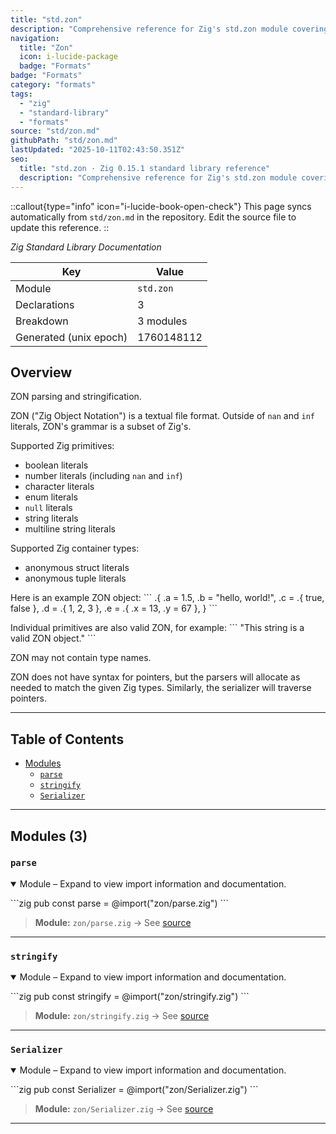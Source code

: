 ```yaml
---
title: "std.zon"
description: "Comprehensive reference for Zig's std.zon module covering binary parsing, archive handling, and structured formats."
navigation:
  title: "Zon"
  icon: i-lucide-package
  badge: "Formats"
badge: "Formats"
category: "formats"
tags:
  - "zig"
  - "standard-library"
  - "formats"
source: "std/zon.md"
githubPath: "std/zon.md"
lastUpdated: "2025-10-11T02:43:50.351Z"
seo:
  title: "std.zon · Zig 0.15.1 standard library reference"
  description: "Comprehensive reference for Zig's std.zon module covering binary parsing, archive handling, and structured formats."
---
```

::callout{type="info" icon="i-lucide-book-open-check"}
This page syncs automatically from `std/zon.md` in the repository. Edit the source file to update this reference.
::

*Zig Standard Library Documentation*

| Key | Value |
| --- | --- |
| Module | `std.zon` |
| Declarations | 3 |
| Breakdown | 3 modules |
| Generated (unix epoch) | 1760148112 |

## Overview

ZON parsing and stringification.

ZON ("Zig Object Notation") is a textual file format. Outside of `nan` and `inf` literals, ZON's
grammar is a subset of Zig's.

Supported Zig primitives:
* boolean literals
* number literals (including `nan` and `inf`)
* character literals
* enum literals
* `null` literals
* string literals
* multiline string literals

Supported Zig container types:
* anonymous struct literals
* anonymous tuple literals

Here is an example ZON object:
\`\`\`
.{
    .a = 1.5,
    .b = "hello, world!",
    .c = .{ true, false },
    .d = .{ 1, 2, 3 },
    .e = .{ .x = 13, .y = 67 },
}
\`\`\`

Individual primitives are also valid ZON, for example:
\`\`\`
"This string is a valid ZON object."
\`\`\`

ZON may not contain type names.

ZON does not have syntax for pointers, but the parsers will allocate as needed to match the
given Zig types. Similarly, the serializer will traverse pointers.

---

## Table of Contents

- [Modules](#modules)
  - [`parse`](#module-parse)
  - [`stringify`](#module-stringify)
  - [`Serializer`](#module-serializer)

---

## Modules (3)

### <a id="module-parse"></a>`parse`

<details class="declaration-card" open>
<summary>Module – Expand to view import information and documentation.</summary>

\`\`\`zig
pub const parse = @import("zon/parse.zig")
\`\`\`

> **Module:** `zon/parse.zig` → See [source](https://raw.githubusercontent.com/ziglang/zig/refs/heads/master/lib/std/zon/parse.zig)

</details>

---

### <a id="module-stringify"></a>`stringify`

<details class="declaration-card" open>
<summary>Module – Expand to view import information and documentation.</summary>

\`\`\`zig
pub const stringify = @import("zon/stringify.zig")
\`\`\`

> **Module:** `zon/stringify.zig` → See [source](https://raw.githubusercontent.com/ziglang/zig/refs/heads/master/lib/std/zon/stringify.zig)

</details>

---

### <a id="module-serializer"></a>`Serializer`

<details class="declaration-card" open>
<summary>Module – Expand to view import information and documentation.</summary>

\`\`\`zig
pub const Serializer = @import("zon/Serializer.zig")
\`\`\`

> **Module:** `zon/Serializer.zig` → See [source](https://raw.githubusercontent.com/ziglang/zig/refs/heads/master/lib/std/zon/Serializer.zig)

</details>

---
